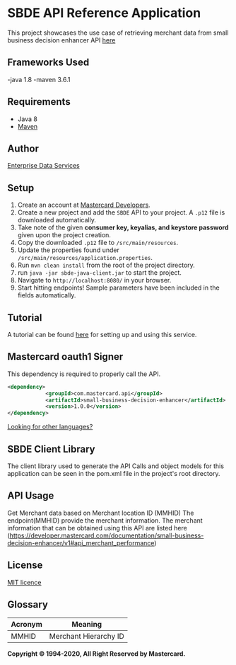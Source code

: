 # SBDE API Reference Application
This project showcases the use case of retrieving merchant data from small business decision enhancer API [here](https://developer.mastercard.com/product/small-business-decision-enhancer)

## Frameworks Used
-java 1.8
-maven 3.6.1

## Requirements
- Java 8
- [Maven](https://maven.apache.org/download.cgi)

## Author
[Enterprise Data Services](mailto:apisupport@mastercard.com)

## Setup
1. Create an account at [Mastercard Developers](https://developer.mastercard.com).
2. Create a new project and add the `SBDE` API to your project. A `.p12` file is downloaded automatically.
3. Take note of the given **consumer key, keyalias, and keystore password** given upon the project creation.
4. Copy the downloaded `.p12` file to `/src/main/resources`.
5. Update the properties found under `/src/main/resources/application.properties`.
6. Run `mvn clean install` from the root of the project directory.
7. run `java -jar sbde-java-client.jar` to start the project.
8. Navigate to `http://localhost:8080/` in your browser.
9. Start hitting endpoints! Sample parameters have been included in the fields automatically.

## Tutorial
A tutorial can be found [here](https://developer.mastercard.com/documentation/small-business-decision-enhancer) 
for setting up and using this service.

## Mastercard oauth1 Signer
This dependency is required to properly call the API.
```xml
<dependency>
			<groupId>com.mastercard.api</groupId>
			<artifactId>small-business-decision-enhancer</artifactId>
			<version>1.0.0</version>
</dependency>
```

[Looking for other languages?](https://github.com/Mastercard?q=oauth&type=&language=)

## SBDE Client Library
The client library used to generate the API Calls and object models for this application can be seen in the pom.xml file
in the project's root directory.

    

## API Usage
Get Merchant data based on Merchant location ID (MMHID)
The endpoint(MMHID) provide the merchant information.
The merchant information that can be obtained using this API are listed here 
(https://developer.mastercard.com/documentation/small-business-decision-enhancer/v1#api_merchant_performance)


## License
[MIT licence](https://opensource.org/licenses/MIT)

## Glossary
|Acronym    | Meaning   |
|----------|-----------|
|MMHID    | Merchant Hierarchy ID

**Copyright © 1994-2020, All Right Reserved by Mastercard.**